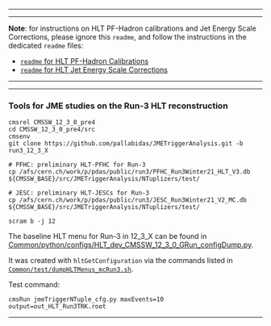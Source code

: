 ----------
----------

**Note**: for instructions on HLT PF-Hadron calibrations and Jet Energy Scale Corrections,
please ignore this `readme`, and follow the instructions in the dedicated `readme` files:

 * [`readme` for HLT PF-Hadron Calibrations](https://github.com/missirol/JMETriggerAnalysis/blob/run3/PFHadronCalibration/readme.md)
 * [`readme` for HLT Jet Energy Scale Corrections](https://github.com/missirol/JMETriggerAnalysis/blob/run3/JESCorrections/readme.md)

----------
----------

### Tools for JME studies on the Run-3 HLT reconstruction

```
cmsrel CMSSW_12_3_0_pre4
cd CMSSW_12_3_0_pre4/src
cmsenv
git clone https://github.com/pallabidas/JMETriggerAnalysis.git -b run3_12_3_X

# PFHC: preliminary HLT-PFHC for Run-3
cp /afs/cern.ch/work/p/pdas/public/run3/PFHC_Run3Winter21_HLT_V3.db ${CMSSW_BASE}/src/JMETriggerAnalysis/NTuplizers/test/

# JESC: preliminary HLT-JESCs for Run-3
cp /afs/cern.ch/work/p/pdas/public/run3/JESC_Run3Winter21_V2_MC.db ${CMSSW_BASE}/src/JMETriggerAnalysis/NTuplizers/test/

scram b -j 12
```

The baseline HLT menu for Run-3 in 12_3_X can be found in
[Common/python/configs/HLT_dev_CMSSW_12_3_0_GRun_configDump.py](https://github.com/pallabidas/JMETriggerAnalysis/blob/run3_12_3_X/Common/python/configs/HLT_dev_CMSSW_12_3_0_GRun_configDump.py).

It was created with `hltGetConfiguration` via the commands listed in
[`Common/test/dumpHLTMenus_mcRun3.sh`](https://github.com/pallabidas/JMETriggerAnalysis/blob/run3_12_3_X/Common/test/dumpHLTMenus_mcRun3.sh).

Test command:
```
cmsRun jmeTriggerNTuple_cfg.py maxEvents=10 output=out_HLT_Run3TRK.root

```

----------
